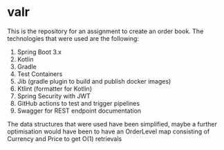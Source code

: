 # valr
This is the repository for an assignment to create an order book.
The technologies that were used are the following:
1. Spring Boot 3.x
2. Kotlin
3. Gradle
4. Test Containers
5. Jib (gradle plugin to build and publish docker images)
6. Ktlint (formatter for Kotlin)
7. Spring Security with JWT
8. GitHub actions to test and trigger pipelines
9. Swagger for REST endpoint documentation

The data structures that were used have been simplified, maybe a further optimisation would have been to have an OrderLevel map consisting of Currency and Price to get O(1) retrievals
